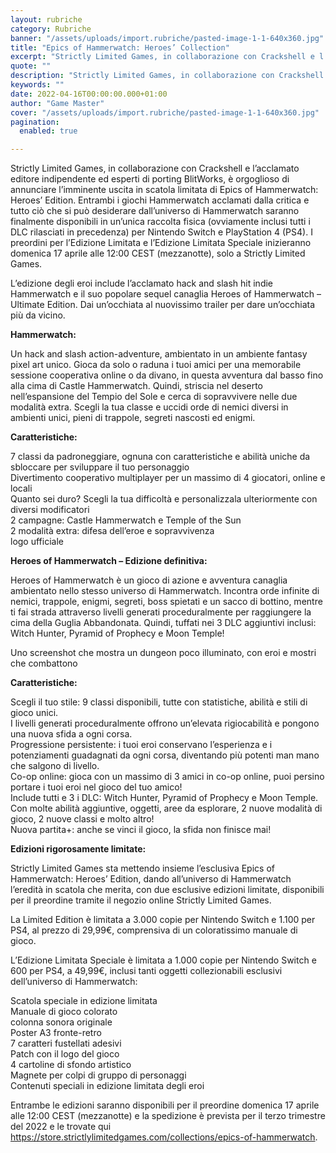```yaml
---
layout: rubriche
category: Rubriche
banner: "/assets/uploads/import.rubriche/pasted-image-1-1-640x360.jpg"
title: "Epics of Hammerwatch: Heroes’ Collection"
excerpt: "Strictly Limited Games, in collaborazione con Crackshell e l’acclamato editore indipendente ed esperti di porting BlitWorks, è orgoglioso di annunciare l’imminente uscita in scatola limitata di Epics of Hammerwatch: Heroes’ Edition. Entrambi i giochi Hammerwatch acclamati dalla critica e tutto ciò che si può desiderare dall’universo di Hammerwatch saranno finalmente disponibili in un’unica raccolta fisica [&hellip"
quote: ""
description: "Strictly Limited Games, in collaborazione con Crackshell e l’acclamato editore indipendente ed esperti di porting BlitWorks, è orgoglioso di annunciare l’imminente uscita in scatola limitata di Epics of Hammerwatch: Heroes’ Edition. Entrambi i giochi Hammerwatch acclamati dalla critica e tutto ciò che si può desiderare dall’universo di Hammerwatch saranno finalmente disponibili in un’unica raccolta fisica [&hellip"
keywords: ""
date: 2022-04-16T00:00:00.000+01:00
author: "Game Master"
cover: "/assets/uploads/import.rubriche/pasted-image-1-1-640x360.jpg"
pagination:
  enabled: true

---
```


Strictly Limited Games, in collaborazione con Crackshell e l’acclamato editore indipendente ed esperti di porting BlitWorks, è orgoglioso di annunciare l’imminente uscita in scatola limitata di Epics of Hammerwatch: Heroes’ Edition. Entrambi i giochi Hammerwatch acclamati dalla critica e tutto ciò che si può desiderare dall’universo di Hammerwatch saranno finalmente disponibili in un’unica raccolta fisica (ovviamente inclusi tutti i DLC rilasciati in precedenza) per Nintendo Switch e PlayStation 4 (PS4). I preordini per l’Edizione Limitata e l’Edizione Limitata Speciale inizieranno domenica 17 aprile alle 12:00 CEST (mezzanotte), solo a Strictly Limited Games.

L’edizione degli eroi include l’acclamato hack and slash hit indie Hammerwatch e il suo popolare sequel canaglia Heroes of Hammerwatch – Ultimate Edition. Dai un’occhiata al nuovissimo trailer per dare un’occhiata più da vicino.

**Hammerwatch:**

Un hack and slash action-adventure, ambientato in un ambiente fantasy pixel art unico. Gioca da solo o raduna i tuoi amici per una memorabile sessione cooperativa online o da divano, in questa avventura dal basso fino alla cima di Castle Hammerwatch. Quindi, striscia nel deserto nell’espansione del Tempio del Sole e cerca di sopravvivere nelle due modalità extra. Scegli la tua classe e uccidi orde di nemici diversi in ambienti unici, pieni di trappole, segreti nascosti ed enigmi.

**Caratteristiche:**

7 classi da padroneggiare, ognuna con caratteristiche e abilità uniche da sbloccare per sviluppare il tuo personaggio  
Divertimento cooperativo multiplayer per un massimo di 4 giocatori, online e locali  
Quanto sei duro? Scegli la tua difficoltà e personalizzala ulteriormente con diversi modificatori  
2 campagne: Castle Hammerwatch e Temple of the Sun  
2 modalità extra: difesa dell’eroe e sopravvivenza  
logo ufficiale

**Heroes of Hammerwatch – Edizione definitiva:**

Heroes of Hammerwatch è un gioco di azione e avventura canaglia ambientato nello stesso universo di Hammerwatch. Incontra orde infinite di nemici, trappole, enigmi, segreti, boss spietati e un sacco di bottino, mentre ti fai strada attraverso livelli generati proceduralmente per raggiungere la cima della Guglia Abbandonata. Quindi, tuffati nei 3 DLC aggiuntivi inclusi: Witch Hunter, Pyramid of Prophecy e Moon Temple!

Uno screenshot che mostra un dungeon poco illuminato, con eroi e mostri che combattono

**Caratteristiche:**

Scegli il tuo stile: 9 classi disponibili, tutte con statistiche, abilità e stili di gioco unici.  
I livelli generati proceduralmente offrono un’elevata rigiocabilità e pongono una nuova sfida a ogni corsa.  
Progressione persistente: i tuoi eroi conservano l’esperienza e i potenziamenti guadagnati da ogni corsa, diventando più potenti man mano che salgono di livello.  
Co-op online: gioca con un massimo di 3 amici in co-op online, puoi persino portare i tuoi eroi nel gioco del tuo amico!  
Include tutti e 3 i DLC: Witch Hunter, Pyramid of Prophecy e Moon Temple. Con molte abilità aggiuntive, oggetti, aree da esplorare, 2 nuove modalità di gioco, 2 nuove classi e molto altro!  
Nuova partita+: anche se vinci il gioco, la sfida non finisce mai!

**Edizioni rigorosamente limitate:**

Strictly Limited Games sta mettendo insieme l’esclusiva Epics of Hammerwatch: Heroes’ Edition, dando all’universo di Hammerwatch l’eredità in scatola che merita, con due esclusive edizioni limitate, disponibili per il preordine tramite il negozio online Strictly Limited Games.

La Limited Edition è limitata a 3.000 copie per Nintendo Switch e 1.100 per PS4, al prezzo di 29,99€, comprensiva di un coloratissimo manuale di gioco.

L’Edizione Limitata Speciale è limitata a 1.000 copie per Nintendo Switch e 600 per PS4, a 49,99€, inclusi tanti oggetti collezionabili esclusivi dell’universo di Hammerwatch:

Scatola speciale in edizione limitata  
Manuale di gioco colorato  
colonna sonora originale  
Poster A3 fronte-retro  
7 caratteri fustellati adesivi  
Patch con il logo del gioco  
4 cartoline di sfondo artistico  
Magnete per colpi di gruppo di personaggi  
Contenuti speciali in edizione limitata degli eroi

Entrambe le edizioni saranno disponibili per il preordine domenica 17 aprile alle 12:00 CEST (mezzanotte) e la spedizione è prevista per il terzo trimestre del 2022 e le trovate qui <https://store.strictlylimitedgames.com/collections/epics-of-hammerwatch>.
